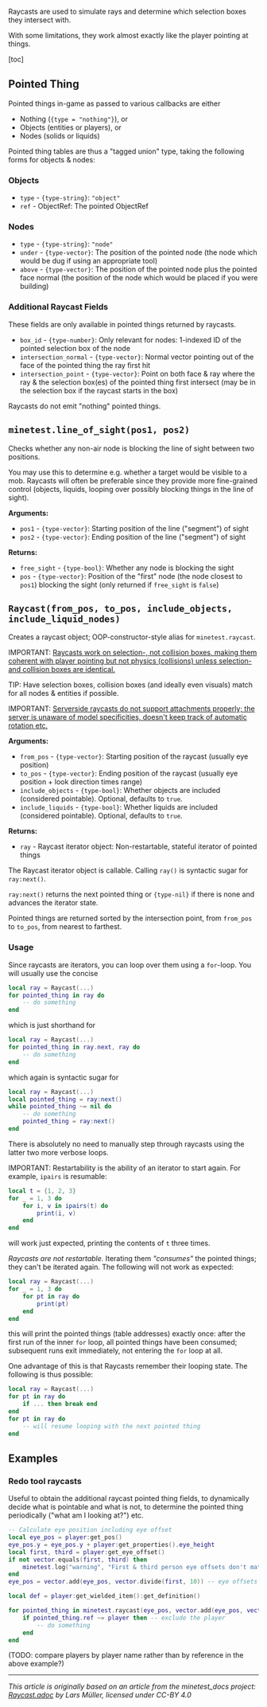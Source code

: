 Raycasts are used to simulate rays and determine which selection boxes they intersect with.

With some limitations, they work almost exactly like the player pointing at things.

[toc]

## Pointed Thing
Pointed things in-game as passed to various callbacks are either

* Nothing (`{type = "nothing"}`), or
* Objects (entities or players), or
* Nodes (solids or liquids)

Pointed thing tables are thus a "tagged union" type, taking the following forms for objects & nodes:

### Objects
- `type` - `{type-string}`: `"object"`
- `ref` - ObjectRef: The pointed ObjectRef

### Nodes
- `type` - `{type-string}`: `"node"`
- `under` - `{type-vector}`: The position of the pointed node (the node which would be dug if using an appropriate tool)
- `above` - `{type-vector}`: The position of the pointed node plus the pointed face normal (the position of the node which would be placed if you were building)

### Additional Raycast Fields
These fields are only available in pointed things returned by raycasts.

- `box_id` - `{type-number}`: Only relevant for nodes: 1-indexed ID of the pointed selection box of the node
- `intersection_normal` - `{type-vector}`: Normal vector pointing out of the face of the pointed thing the ray first hit
- `intersection_point` - `{type-vector}`: Point on both face & ray where the ray & the selection box(es) of the pointed thing first intersect (may be in the selection box if the raycast starts in the box)

Raycasts do not emit "nothing" pointed things.

## `minetest.line_of_sight(pos1, pos2)`
Checks whether any non-air node is blocking the line of sight between two positions.

You may use this to determine e.g. whether a target would be visible to a mob. Raycasts will often be preferable since they provide more fine-grained control (objects, liquids, looping over possibly blocking things in the line of sight).

**Arguments:**
- `pos1` - `{type-vector}`: Starting position of the line ("segment") of sight
- `pos2` - `{type-vector}`: Ending position of the line ("segment") of sight

**Returns:**
- `free_sight` - `{type-bool}`: Whether any node is blocking the sight
- `pos` - `{type-vector}`: Position of the "first" node (the node closest to `pos1`) blocking the sight (only returned if `free_sight` is `false`)

## `Raycast(from_pos, to_pos, include_objects, include_liquid_nodes)`
Creates a raycast object; OOP-constructor-style alias for `minetest.raycast`.

IMPORTANT: [Raycasts work on selection-, not collision boxes, making them coherent with player pointing but not physics (collisions) unless selection- and collision boxes are identical.](https://github.com/minetest/minetest/issues/12673)

TIP: Have selection boxes, collision boxes (and ideally even visuals) match for all nodes & entities if possible.

IMPORTANT: [Serverside raycasts do not support attachments properly; the server is unaware of model specificities, doesn't keep track of automatic rotation etc.](https://github.com/minetest/minetest/issues/10304)

**Arguments:**
- `from_pos` - `{type-vector}`: Starting position of the raycast (usually eye position)
- `to_pos` - `{type-vector}`: Ending position of the raycast (usually eye position + look direction times range)
- `include_objects` - `{type-bool}`: Whether objects are included (considered pointable). Optional, defaults to `true`.
- `include_liquids` - `{type-bool}`: Whether liquids are included (considered pointable). Optional, defaults to `true`.

**Returns:**
- `ray` - Raycast iterator object: Non-restartable, stateful iterator of pointed things

The Raycast iterator object is callable. Calling `ray()` is syntactic sugar for `ray:next()`.

`ray:next()` returns the next pointed thing or `{type-nil}` if there is none and advances the iterator state.

Pointed things are returned sorted by the intersection point, from `from_pos` to `to_pos`, from nearest to farthest.

### Usage

Since raycasts are iterators, you can loop over them using a `for`-loop. You will usually use the concise

```lua
local ray = Raycast(...)
for pointed_thing in ray do
	-- do something
end
```

which is just shorthand for

```lua
local ray = Raycast(...)
for pointed_thing in ray.next, ray do
	-- do something
end
```

which again is syntactic sugar for

```lua
local ray = Raycast(...)
local pointed_thing = ray:next()
while pointed_thing ~= nil do
	-- do something
	pointed_thing = ray:next()
end
```

There is absolutely no need to manually step through raycasts using the latter two more verbose loops.

IMPORTANT: Restartability is the ability of an iterator to start again. For example, `ipairs` is resumable:

```lua
local t = {1, 2, 3}
for _ = 1, 3 do
	for i, v in ipairs(t) do
		print(i, v)
	end
end
```

will work just expected, printing the contents of `t` three times.

*Raycasts are not restartable.* Iterating them _"consumes"_ the pointed things; they can't be iterated again. The following will not work as expected:

```lua
local ray = Raycast(...)
for _ = 1, 3 do
	for pt in ray do
		print(pt)
	end
end
```

this will print the pointed things (table addresses) exactly once: after the first run of the inner `for` loop, all pointed things have been consumed; subsequent runs exit immediately, not entering the `for` loop at all.

One advantage of this is that Raycasts remember their looping state. The following is thus possible:

```lua
local ray = Raycast(...)
for pt in ray do
	if ... then break end
end
for pt in ray do
	-- will resume looping with the next pointed thing
end
```

## Examples

### Redo tool raycasts

Useful to obtain the additional raycast pointed thing fields, to dynamically decide what is pointable and what is not, to determine the pointed thing periodically ("what am I looking at?") etc.

```lua
-- Calculate eye position including eye offset
local eye_pos = player:get_pos()
eye_pos.y = eye_pos.y + player:get_properties().eye_height
local first, third = player:get_eye_offset()
if not vector.equals(first, third) then
	minetest.log("warning", "First & third person eye offsets don't match, assuming first person")
end
eye_pos = vector.add(eye_pos, vector.divide(first, 10)) -- eye offsets are in block space (10x), transform them back to metric

local def = player:get_wielded_item():get_definition()

for pointed_thing in minetest.raycast(eye_pos, vector.add(eye_pos, vector.multiply(player:get_look_dir(), def.range or 4)), true, def.liquids_pointable) do
	if pointed_thing.ref ~= player then -- exclude the player
		-- do something
	end
end
```

(TODO: compare players by player name rather than by reference in the above example?)

---
*This article is originally based on an article from the minetest_docs project: [Raycast.adoc](https://github.com/minetest/minetest_docs/blob/master/doc/classes/Raycast.adoc) by Lars Müller, licensed under CC-BY 4.0*